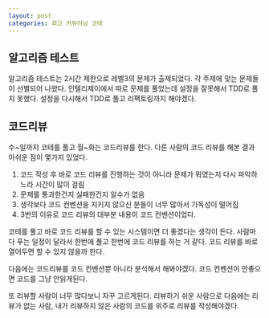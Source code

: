 ```yaml
---
layout: post
categories: 회고 커뮤러닝 코테
---
```


## 알고리즘 테스트 

알고리즘 테스트는 2시간 제한으로 레벨3의 문제가 출제되었다. 각 주제에 맞는 문제들이 선별되어 나왔다. 
인텔리제이에서 따로 문제를 풀었는데 설정을 잘못해서 TDD로 풀지 못했다. 설정을 다시해서 TDD로 풀고 리팩토링까지 해야겠다. 

## 코드리뷰

수~일까지 코테를 풀고 월~화는 코드리뷰를 한다. 다른 사람의 코드 리뷰를 해본 결과 아쉬운 점이 몇가지 있었다. 

1. 코드 작성 후 바로 코드 리뷰를 진행하는 것이 아니라 문제가 뭐였는지 다시 파악하느라 시간이 많이 걸림 
2. 문제를 통과한건지 실패한건지 알수가 없음
3. 생각보다 코드 컨벤션을 지키지 않으신 분들이 너무 많아서 가독성이 떨어짐
4. 3번의 이유로 코드 리뷰의 대부분 내용이 코드 컨벤션이었다. 

코테를 풀고 바로 코드 리뷰를 할 수 있는 시스템이면 더 좋겠다는 생각이 든다. 
사람마다 푸는 일정이 달라서 한번에 풀고 한번에 코드 리뷰를 하는 거 같다. 
코드 리뷰를 바로 열어두면 할 수 있지 않을까 한다. 

다음에는 코드리뷰를 코드 컨벤션뿐 아니라 분석해서 해봐야겠다. 코드 컨벤션이 안좋으면 코드를 그냥 안읽게된다. 

또 리뷰할 사람이 너무 많다보니 자꾸 고르게된다. 리뷰하기 쉬운 사람으로 다음에는 리뷰가 없는 사람, 내가 리뷰하지 않은 사람의 코드를 위주로 리뷰를 작성해야겠다. 
